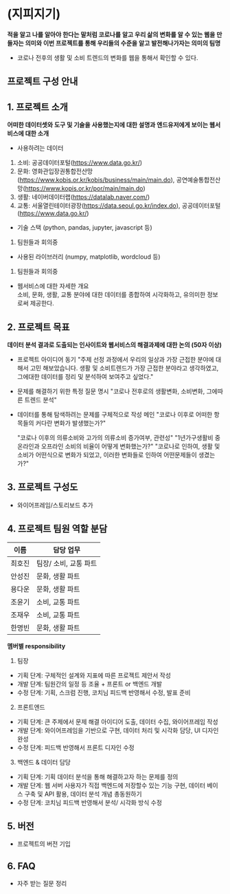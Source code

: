 # (지피지기)
**적을 알고 나를 알아야 한다는 말처럼 코로나를 알고 우리 삶의 변화를 알 수 있는 웹을 만들자는 의미와 이번 프로젝트를 통해 우리들의 수준을 알고 발전해나가자는 의미의 팀명**
- 코로나 전후의 생활 및 소비 트렌드의 변화를 웹을 통해서 확인할 수 있다.


## 프로젝트 구성 안내


## 1. 프로젝트 소개

**어떠한 데이터셋와 도구 및 기술을 사용했는지에 대한 설명과 엔드유저에게 보이는 웹서비스에 대한 소개**
- 사용하려는 데이터
1. 소비: 공공데이터포털(https://www.data.go.kr/)
2. 문화: 영화관입장권통합전산망(https://www.kobis.or.kr/kobis/business/main/main.do), 공연예술통합전산망(https://www.kopis.or.kr/por/main/main.do)
3. 생활: 네이버데이터랩(https://datalab.naver.com/)
4. 교통: 서울열린테이터광장(https://data.seoul.go.kr/index.do), 공공데이터포털(https://www.data.go.kr/)
- 기술 스택 (python, pandas, jupyter, javascript 등)
1. 팀원들과 회의중 
- 사용된 라이브러리 (numpy, matplotlib, wordcloud 등)
1. 팀원들과 회의중
- 웹서비스에 대한 자세한 개요                      
  소비, 문화, 생활, 교통 분야에 대한 데이터를 종합하여 시각화하고, 유의미한 정보로써 제공한다.
## 2. 프로젝트 목표

**데이터 분석 결과로 도출되는 인사이트와 웹서비스의 해결과제에 대한 논의 (50자 이상)**
  - 프로젝트 아이디어 동기
    "주제 선정 과정에서 우리의 일상과 가장 근접한 분야에 대해서 고민 해보았습니다. 생활 및 소비트렌드가 가장 근접한 분야라고 생각하였고, 
    그에대한 데이터를 정리   및 분석하여 보여주고 싶었다."
  - 문제를 해결하기 위한 특정 질문 명시
    "코로나 전후로의 생활변화, 소비변화, 그에따른 트렌드 분석"
  - 데이터를 통해 탐색하려는 문제를 구체적으로 작성
    메인 "코로나 이후로 어떠한 항목들의 커다란 변화가 발생했는가?"
   
    "코로나 이후의 의류소비와 고가의 의류소비 증가여부, 관련성"
    "1년가구생활비 중 온라인과 오프라인 소비의 비율이 어떻게 변화했는가?"
    "코로나로 인하여, 생활 및 소비가 어떤식으로 변화가 되었고, 이러한 변화들로 인하여 어떤문제들이 생겼는가?"


## 3. 프로젝트 구성도
  - 와이어프레임/스토리보드 추가

## 4. 프로젝트 팀원 역할 분담
| 이름 | 담당 업무 |
| ------ | ------ |
| 최호진 | 팀장/ 소비, 교통 파트|
| 안성진 | 문화, 생활 파트 |
| 용다운 | 문화, 생활 파트 |
| 조윤기 | 소비, 교통 파트 |
| 조재우 | 소비, 교통 파트 |
| 한명빈 | 문화, 생활 파트 |


**멤버별 responsibility**

1. 팀장 

- 기획 단계: 구체적인 설계와 지표에 따른 프로젝트 제안서 작성
- 개발 단계: 팀원간의 일정 등 조율 + 프론트 or 백엔드 개발
- 수정 단계: 기획, 스크럼 진행, 코치님 피드백 반영해서 수정, 발표 준비

2. 프론트엔드 

- 기획 단계: 큰 주제에서 문제 해결 아이디어 도출, 데이터 수집, 와이어프레임 작성
- 개발 단계: 와이어프레임을 기반으로 구현, 데이터 처리 및 시각화 담당, UI 디자인 완성
- 수정 단계: 피드백 반영해서 프론트 디자인 수정

 3. 백엔드 & 데이터 담당  

- 기획 단계: 기획 데이터 분석을 통해 해결하고자 하는 문제를 정의
- 개발 단계: 웹 서버 사용자가 직접 백엔드에 저장할수 있는 기능 구현, 데이터 베이스 구축 및 API 활용, 데이터 분석 개념 총동원하기
- 수정 단계: 코치님 피드백 반영해서 분석/ 시각화 방식 수정

## 5. 버전
  - 프로젝트의 버전 기입

## 6. FAQ
  - 자주 받는 질문 정리

